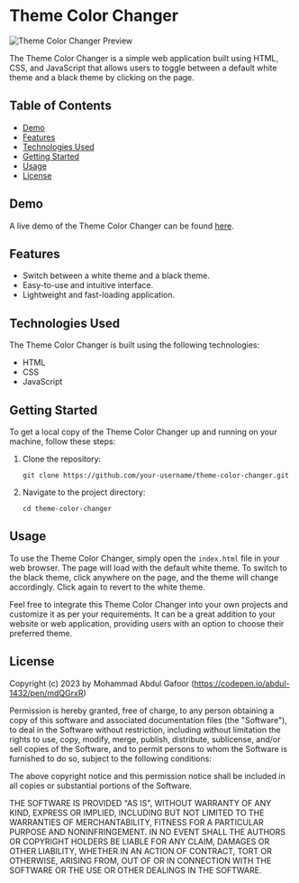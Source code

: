 # Theme Color Changer

![Theme Color Changer Preview](preview.gif)

The Theme Color Changer is a simple web application built using HTML, CSS, and JavaScript that allows users to toggle between a default white theme and a black theme by clicking on the page.

## Table of Contents

- [Demo](#demo)
- [Features](#features)
- [Technologies Used](#technologies-used)
- [Getting Started](#getting-started)
- [Usage](#usage)
- [License](#license)

## Demo

A live demo of the Theme Color Changer can be found [here](https://codepen.io/abdul-1432/pen/mdQGrxR).

## Features

- Switch between a white theme and a black theme.
- Easy-to-use and intuitive interface.
- Lightweight and fast-loading application.

## Technologies Used

The Theme Color Changer is built using the following technologies:

- HTML
- CSS
- JavaScript

## Getting Started

To get a local copy of the Theme Color Changer up and running on your machine, follow these steps:

1. Clone the repository:

   ```
   git clone https://github.com/your-username/theme-color-changer.git
   ```

2. Navigate to the project directory:

   ```
   cd theme-color-changer
   ```

## Usage

To use the Theme Color Changer, simply open the `index.html` file in your web browser. The page will load with the default white theme. To switch to the black theme, click anywhere on the page, and the theme will change accordingly. Click again to revert to the white theme.

Feel free to integrate this Theme Color Changer into your own projects and customize it as per your requirements. It can be a great addition to your website or web application, providing users with an option to choose their preferred theme.

## License

Copyright (c) 2023 by Mohammad Abdul Gafoor (https://codepen.io/abdul-1432/pen/mdQGrxR)

Permission is hereby granted, free of charge, to any person obtaining a copy of this software and associated documentation files (the "Software"), to deal in the Software without restriction, including without limitation the rights to use, copy, modify, merge, publish, distribute, sublicense, and/or sell copies of the Software, and to permit persons to whom the Software is furnished to do so, subject to the following conditions:

The above copyright notice and this permission notice shall be included in all copies or substantial portions of the Software.

THE SOFTWARE IS PROVIDED "AS IS", WITHOUT WARRANTY OF ANY KIND, EXPRESS OR IMPLIED, INCLUDING BUT NOT LIMITED TO THE WARRANTIES OF MERCHANTABILITY, FITNESS FOR A PARTICULAR PURPOSE AND NONINFRINGEMENT. IN NO EVENT SHALL THE AUTHORS OR COPYRIGHT HOLDERS BE LIABLE FOR ANY CLAIM, DAMAGES OR OTHER LIABILITY, WHETHER IN AN ACTION OF CONTRACT, TORT OR OTHERWISE, ARISING FROM, OUT OF OR IN CONNECTION WITH THE SOFTWARE OR THE USE OR OTHER DEALINGS IN THE SOFTWARE.


